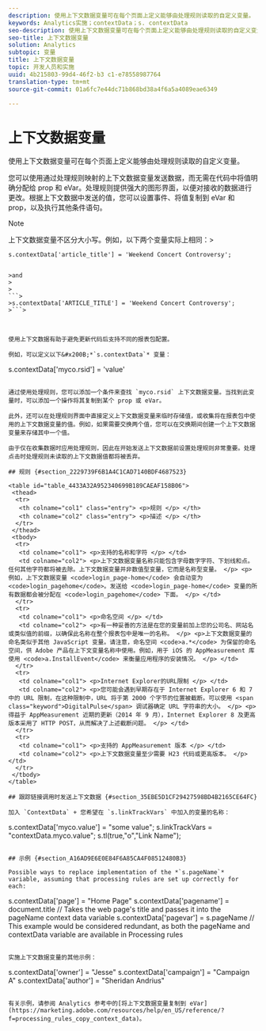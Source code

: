 ```yaml
---
description: 使用上下文数据变量可在每个页面上定义能够由处理规则读取的自定义变量。
keywords: Analytics实施；contextData；s. contextData
seo-description: 使用上下文数据变量可在每个页面上定义能够由处理规则读取的自定义变量。
seo-title: 上下文数据变量
solution: Analytics
subtopic: 变量
title: 上下文数据变量
topic: 开发人员和实施
uuid: 4b215803-99d4-46f2-b3 c1-e78558987764
translation-type: tm+mt
source-git-commit: 01a6fc7e44dc71b868bd38a4f6a5a4089eae6349

---
```



# 上下文数据变量

使用上下文数据变量可在每个页面上定义能够由处理规则读取的自定义变量。

您可以使用通过处理规则映射的上下文数据变量发送数据，而无需在代码中将值明确分配给 prop 和 eVar。处理规则提供强大的图形界面，以便对接收的数据进行更改。根据上下文数据中发送的值，您可以设置事件、将值复制到 eVar 和 prop，以及执行其他条件语句。

>[!NOTE]
>
>上下文数据变量不区分大小写。例如，以下两个变量实际上相同：&gt;
>```>
>s.contextData['article_title'] = 'Weekend Concert Controversy'; 
>
>
```>
>and 
>
>
```>
>s.contextData['ARTICLE_TITLE'] = 'Weekend Concert Controversy';
>```>



使用上下文数据有助于避免更新代码后支持不同的报表包配置。

例如，可以定义以下&#x200B;*`s.contextData`* 变量：

```
s.contextData['myco.rsid'] = 'value'
```

通过使用处理规则，您可以添加一个条件来查找 `myco.rsid` 上下文数据变量。当找到此变量时，可以添加一个操作将其复制到某个 prop 或 eVar。

此外，还可以在处理规则界面中直接定义上下文数据变量来临时存储值，或收集将在报表包中使用的上下文数据变量的值。例如，如果需要交换两个值，您可以在交换期间创建一个上下文数据变量来存储其中一个值。

由于仅在收集数据时应用处理规则，因此在开始发送上下文数据前设置处理规则非常重要。处理点击时处理规则未读取的上下文数据值都将被丢弃。

## 规则 {#section_2229739F6B1A4C1CAD7140BDF4687523}

<table id="table_4433A32A952340699B189CAEAF158B06"> 
 <thead> 
  <tr> 
   <th colname="col1" class="entry"> <p>规则 </p> </th> 
   <th colname="col2" class="entry"> <p>描述 </p> </th> 
  </tr> 
 </thead>
 <tbody> 
  <tr> 
   <td colname="col1"> <p>支持的名称和字符 </p> </td> 
   <td colname="col2"> <p>上下文数据变量名称只能包含字母数字字符、下划线和点。任何其他字符都将被去除。上下文数据变量并非数值型变量，它而是名称型变量。 </p> <p>例如，上下文数据变量 <code>login_page-home</code> 会自动变为 <code>login_pagehome</code>。发送给 <code>login_page-home</code> 变量的所有数据都会被分配在 <code>login_pagehome</code> 下面。 </p> </td> 
  </tr> 
  <tr> 
   <td colname="col1"> <p>命名空间 </p> </td> 
   <td colname="col2"> <p>有一种妥善的方法是在您的变量前加上您的公司名、网站名或类似值的前缀，以确保此名称在整个报表包中是唯一的名称。 </p> <p>上下文数据变量的命名类似于其他 JavaScript 变量。请注意，命名空间 <code>a.*</code> 为保留的命名空间，供 Adobe 产品在上下文变量名称中使用。例如，用于 iOS 的 AppMeasurement 库使用 <code>a.InstallEvent</code> 来衡量应用程序的安装情况。 </p> </td> 
  </tr> 
  <tr> 
   <td colname="col1"> <p>Internet Explorer的URL限制 </p> </td> 
   <td colname="col2"> <p>您可能会遇到早期存在于 Internet Explorer 6 和 7 中的 URL 限制，在这种限制中，URL 将于第 2000 个字节的位置被截断。可以使用 <span class="keyword">DigitalPulse</span> 调试器确定 URL 字符串的大小。 </p> <p>得益于 AppMeasurement 近期的更新（2014 年 9 月），Internet Explorer 8 及更高版本采用了 HTTP POST，从而解决了上述截断问题。 </p> </td> 
  </tr> 
  <tr> 
   <td colname="col1"> <p>支持的 AppMeasurement 版本 </p> </td> 
   <td colname="col2"> <p>上下文数据变量至少需要 H23 代码或更高版本。 </p> </td> 
  </tr> 
 </tbody> 
</table>

## 跟踪链接调用时发送上下文数据 {#section_35EBE5D1CF29427598BD4B2165CE64FC}

加入 `ContextData` + 您希望在 `s.linkTrackVars` 中加入的变量的名称：

```
s.contextData['myco.value'] = "some value"; 
s.linkTrackVars = "contextData.myco.value"; 
s.tl(true,"o","Link Name"); 
```

## 示例 {#section_A16AD9E6E0E84F6A85CA4F08512480B3}

Possible ways to replace implementation of the *`s.pageName`* variable, assuming that processing rules are set up correctly for each:

```
s.contextData['page'] = "Home Page" 
s.contextData['pagename'] = document.title // Takes the web page's title and passes it into the pageName context data variable 
s.contextData['pagevar'] = s.pageName // This example would be considered redundant, as both the pageName and contextData variable are available in Processing rules
```

实施上下文数据变量的其他示例：

```
s.contextData['owner'] = "Jesse" 
s.contextData['campaign'] = "Campaign A" 
s.contextData['author'] = "Sheridan Andrius"
```

有关示例，请参阅 Analytics 参考中的[将上下文数据变量复制到 eVar](https://marketing.adobe.com/resources/help/en_US/reference/?f=processing_rules_copy_context_data)。
